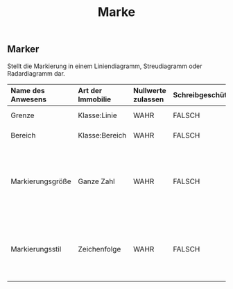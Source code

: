 ﻿---
title: Marke
second_title: Aspose.Cells Cloud Documen
type: docs
url: /de/specification/model/marker/
description: "Aspose.Cells Cloud-Modellspezifikation: Marker. Müheloses Bearbeiten von Excel und anderen Tabellenkalkulationsdokumenten mit Funktionen wie Öffnen, Generieren, Bearbeiten, Teilen, Zusammenführen, Vergleichen und Konvertieren"
kwords: Excel, Office, Tabellenkalkulation, Cloud REST API, Marker
weight: 50
---
## **Marker**

 Stellt die Markierung in einem Liniendiagramm, Streudiagramm oder Radardiagramm dar.

| Name des Anwesens| Art der Immobilie| Nullwerte zulassen| Schreibgeschützt| Standardwert| Beschreibung|
|:- |:- |:- |:- |:- |:- |
| Grenze| Klasse:Linie| WAHR| FALSCH|| Ruft die Grenze ab.|
| Bereich| Klasse:Bereich| WAHR| FALSCH|| Ruft die Fläche ab.|
| Markierungsgröße| Ganze Zahl| WAHR| FALSCH|| Stellt die Markierungsgröße in Punkten dar. Gilt für Liniendiagramme, Streudiagramme und Radardiagramme.|
| Markierungsstil| Zeichenfolge| WAHR| FALSCH|| Stellt den Markierungsstil dar. Gilt für Liniendiagramme, Streudiagramme und Radardiagramme.|

